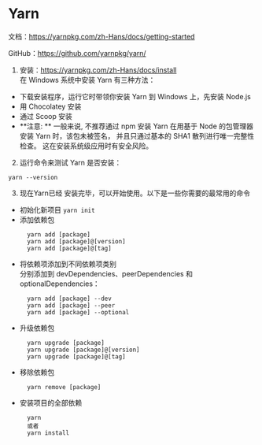 # Yarn

文档：https://yarnpkg.com/zh-Hans/docs/getting-started

GitHub：https://github.com/yarnpkg/yarn/

1. 安装：https://yarnpkg.com/zh-Hans/docs/install  
  在 Windows 系统中安装 Yarn 有三种方法：
  - 下载安装程序，运行它时带领你安装 Yarn 到 Windows 上，先安装 Node.js
  - 用 Chocolatey 安装
  - 通过 Scoop 安装
  - **注意: ** 一般来说, 不推荐通过 npm 安装 Yarn 在用基于 Node 的包管理器安装 Yarn 时，该包未被签名， 并且只通过基本的 SHA1 散列进行唯一完整性检查。 这在安装系统级应用时有安全风险。

2. 运行命令来测试 Yarn 是否安装：
```
yarn --version
```

3. 现在Yarn已经 安装完毕，可以开始使用。以下是一些你需要的最常用的命令
  - 初始化新项目  `yarn init`
  - 添加依赖包 
    ```
      yarn add [package]
      yarn add [package]@[version]
      yarn add [package]@[tag]
    ```
  - 将依赖项添加到不同依赖项类别  
    分别添加到 devDependencies、peerDependencies 和 optionalDependencies：
    ```
      yarn add [package] --dev
      yarn add [package] --peer 
      yarn add [package] --optional
    ```
  - 升级依赖包
    ```
      yarn upgrade [package]
      yarn upgrade [package]@[version]
      yarn upgrade [package]@[tag]
    ```
  - 移除依赖包
    ```
      yarn remove [package]
    ```
  - 安装项目的全部依赖
    ```
      yarn
      或者
      yarn install
    ```


